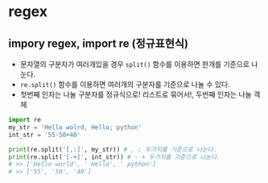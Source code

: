 # regex
## impory regex, import re (정규표현식)
- 문자열의 구분자가 여러개있을 경우 `split()` 함수를 이용하면 한개를 기준으로 나눈다.
- `re.split()` 함수를 이용하면 여러개의 구분자를 기준으로 나눌 수 있다.
- 첫번째 인자는 나눌 구분자를 정규식으로! 리스트로 묶어서!, 두번째 인자는 나눌 객체
```python
import re
my_str = 'Hello wolrd, Hello; python'
int_str = '55-50+40'

print(re.split('[,:]', my_str)) # , ; 두가지를 기준으로 나눈다.
print(re.split('[-+]', int_str)) # - + 두가지를 기준으로 나눈다.
# >> ['Hello world', ' Hello', ' python']
# >> ['55', '50', '40']
```
